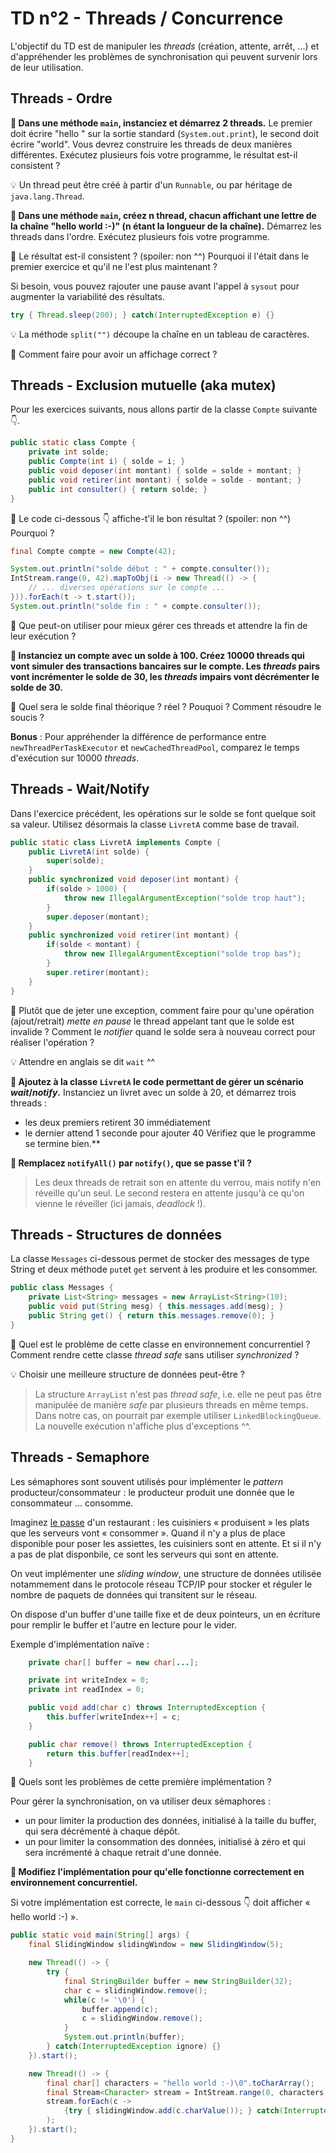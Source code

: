 # TD n°2 - Threads / Concurrence

L'objectif du TD est de manipuler les _threads_ (création, attente, arrêt, ...) et
d'appréhender les problèmes de synchronisation qui peuvent survenir lors de leur utilisation.

## Threads - Ordre

**🚧 Dans une méthode `main`, instanciez et démarrez 2 threads.**
Le premier doit écrire "hello " sur la sortie standard (`System.out.print`), le second doit écrire "world".
Vous devrez construire les threads de deux manières différentes.
Exécutez plusieurs fois votre programme, le résultat est-il consistent ?

💡 Un thread peut être créé à partir d'un `Runnable`, ou par héritage de `java.lang.Thread`.

**🚧 Dans une méthode `main`, créez n thread, chacun affichant une lettre
de la chaîne "hello world :-\)" (n étant la longueur de la chaîne).**
Démarrez les threads dans l'ordre. Exécutez plusieurs fois votre programme.

🤔 Le résultat est-il consistent ? (spoiler: non ^^) Pourquoi il l'était dans
le premier exercice et qu'il ne l'est plus maintenant ?

Si besoin, vous pouvez rajouter une pause avant l'appel à `sysout` 
pour augmenter la variabilité des résultats.

```java
try { Thread.sleep(200); } catch(InterruptedException e) {}
```

💡 La méthode `split("")` découpe la chaîne en un tableau de caractères.

🤔 Comment faire pour avoir un affichage correct ?

## Threads - Exclusion mutuelle (aka mutex)

Pour les exercices suivants, nous allons partir de la classe `Compte` suivante 👇.

```java
public static class Compte {
    private int solde;
    public Compte(int i) { solde = i; }
    public void deposer(int montant) { solde = solde + montant; }
    public void retirer(int montant) { solde = solde - montant; }
    public int consulter() { return solde; }
}
```

🤔 Le code ci-dessous 👇 affiche-t'il le bon résultat ? (spoiler: non ^^) Pourquoi ?

```java
final Compte compte = new Compte(42);

System.out.println("solde début : " + compte.consulter());
IntStream.range(0, 42).mapToObj(i -> new Thread(() -> {
    // ... diverses opérations sur le compte ...
})).forEach(t -> t.start());
System.out.println("solde fin : " + compte.consulter());
```

🤔 Que peut-on utiliser pour mieux gérer ces threads et attendre la fin de leur exécution ?

**🚧 Instanciez un compte avec un solde à 100. Créez 10000 threads qui vont simuler des transactions
bancaires sur le compte. Les _threads_ pairs vont incrémenter le solde de 30, les _threads_ impairs
vont décrémenter le solde de 30.**

🤔 Quel sera le solde final théorique ? réel ? Pouquoi ? Comment résoudre le soucis ?

**Bonus** : Pour appréhender la différence de performance entre `newThreadPerTaskExecutor` et
`newCachedThreadPool`, comparez le temps d'exécution sur 10000 _threads_.

## Threads - Wait/Notify

Dans l'exercice précédent, les opérations sur le solde se font quelque soit sa valeur.
Utilisez désormais la classe `LivretA` comme base de travail.

```java
public static class LivretA implements Compte {
    public LivretA(int solde) {
        super(solde);
    }
    public synchronized void deposer(int montant) {
        if(solde > 1000) {
            throw new IllegalArgumentException("solde trop haut");
        }
        super.deposer(montant);
    }
    public synchronized void retirer(int montant) {
        if(solde < montant) {
            throw new IllegalArgumentException("solde trop bas");
        }
        super.retirer(montant);
    }
}
```

🤔 Plutôt que de jeter une exception, comment faire pour qu'une opération (ajout/retrait)
_mette en pause_ le thread appelant tant que le solde est invalide ? Comment le _notifier_
quand le solde sera à nouveau correct pour réaliser l'opération ?

💡 Attendre en anglais se dit `wait` ^^

**🚧 Ajoutez à la classe `LivretA` le code permettant de gérer un scénario _wait_/_notify_.**
Instanciez un livret avec un solde à 20, et démarrez trois threads :
* les deux premiers retirent 30 immédiatement
* le dernier attend 1 seconde pour ajouter 40
Vérifiez que le programme se termine bien.**

**🚧 Remplacez `notifyAll()` par `notify()`, que se passe t'il ?**

> Les deux threads de retrait son en attente du verrou, mais notify n'en réveille qu'un seul.
> Le second restera en attente jusqu'à ce qu'on vienne le réveiller (ici jamais, _deadlock_ !).

## Threads - Structures de données

La classe `Messages` ci-dessous permet de stocker des messages de type String
et deux méthode `put`et `get` servent à les produire et les consommer.

```java
public class Messages {
    private List<String> messages = new ArrayList<String>(10);
    public void put(String mesg) { this.messages.add(mesg); }
    public String get() { return this.messages.remove(0); }
}
```
🤔 Quel est le problème de cette classe en environnement concurrentiel ?
Comment rendre cette classe _thread safe_ sans utiliser _synchronized_ ?

💡 Choisir une meilleure structure de données peut-être ?

> La structure `ArrayList` n'est pas _thread safe_, i.e. elle ne peut pas
> être manipulée de manière _safe_ par plusieurs threads en même temps.
> Dans notre cas, on pourrait par exemple utiliser `LinkedBlockingQueue`.
> La nouvelle exécution n'affiche plus d'exceptions ^^.

## Threads - Semaphore

Les sémaphores sont souvent utilisés pour implémenter le _pattern_ producteur/consommateur :
le producteur produit une donnée que le consommateur ... consomme.

Imaginez [le passe](http://blog.ac-versailles.fr/ulislhtg/index.php/post/23/06/2015/A-quoi-sert-un-passe-en-cuisine)
d'un restaurant : les cuisiniers « produisent » les plats que les serveurs
vont « consommer ». Quand il n'y a plus de place disponible pour poser les assiettes,
les cuisiniers sont en attente. Et si il n'y a pas de plat disponbile,
ce sont les serveurs qui sont en attente.

On veut implémenter une _sliding window_, une structure de données utilisée
notammement dans le protocole réseau TCP/IP pour stocker et réguler le nombre
de paquets de données qui transitent sur le réseau.

On dispose d'un buffer d'une taille fixe et de deux pointeurs,
un en écriture pour remplir le buffer et l'autre en lecture pour le vider.

Exemple d'implémentation naïve :

```java
    private char[] buffer = new char[...];

    private int writeIndex = 0;
    private int readIndex = 0;

    public void add(char c) throws InterruptedException {
        this.buffer[writeIndex++] = c;
    }

    public char remove() throws InterruptedException {
        return this.buffer[readIndex++];
    }

```
🤔 Quels sont les problèmes de cette première implémentation ?

Pour gérer la synchronisation, on va utiliser deux sémaphores :
* un pour limiter la production des données, initialisé à la taille du buffer, qui sera décrémenté à chaque dépôt.
* un pour limiter la consommation des données, initialisé à zéro et qui sera incrémenté à chaque retrait d'une donnée.

**🚧 Modifiez l'implémentation pour qu'elle fonctionne correctement en environnement concurrentiel.**

Si votre implémentation est correcte, le `main` ci-dessous 👇 doit afficher « hello world :-\) ».

```java
public static void main(String[] args) {
    final SlidingWindow slidingWindow = new SlidingWindow(5);

    new Thread(() -> {
        try {
            final StringBuilder buffer = new StringBuilder(32);
            char c = slidingWindow.remove();
            while(c != '\0') {
                buffer.append(c);
                c = slidingWindow.remove();
            }
            System.out.println(buffer);
        } catch(InterruptedException ignore) {}
    }).start();

    new Thread(() -> {
        final char[] characters = "hello world :-)\0".toCharArray();
        final Stream<Character> stream = IntStream.range(0, characters.length).mapToObj(i -> characters[i]);
        stream.forEach(c -> 
            {try { slidingWindow.add(c.charValue()); } catch(InterruptedException e) {}}
        );
    }).start();
}
```